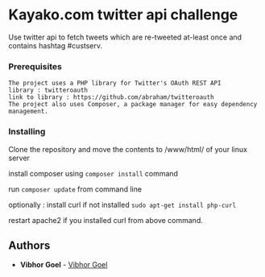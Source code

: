 # Kayako.com twitter api challenge

Use twitter api to fetch tweets which are re-tweeted at-least once and contains hashtag #custserv.

### Prerequisites
```
The project uses a PHP library for Twitter's OAuth REST API
library : twitteroauth
link to library : https://github.com/abraham/twitteroauth
The project also uses Composer, a package manager for easy dependency management.
```

### Installing

Clone the repository and move the contents to /www/html/ of your linux server

install composer using ```composer install``` command

run ```composer update``` from command line

optionally : install curl if not installed ```sudo apt-get install php-curl```

restart apache2 if you installed curl from above command.

## Authors

* **Vibhor Goel** - [Vibhor Goel](https://www.linkedin.com/in/goelvibhor/)
